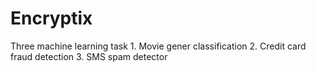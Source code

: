 # Encryptix
Three machine learning task 1. Movie gener classification 2. Credit card fraud detection 3. SMS spam detector
